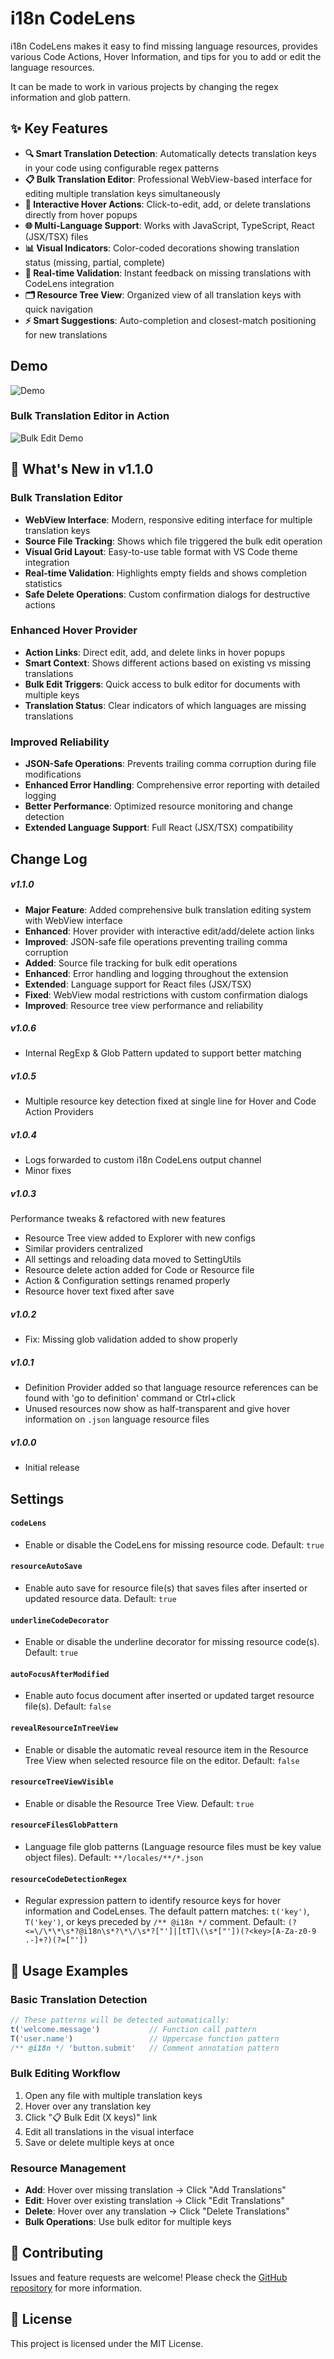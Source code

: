 # i18n CodeLens

i18n CodeLens makes it easy to find missing language resources, provides various Code Actions, Hover Information, and tips for you to add or edit the language resources.

It can be made to work in various projects by changing the regex information and glob pattern.

## ✨ Key Features

- **🔍 Smart Translation Detection**: Automatically detects translation keys in your code using configurable regex patterns
- **📋 Bulk Translation Editor**: Professional WebView-based interface for editing multiple translation keys simultaneously
- **🎯 Interactive Hover Actions**: Click-to-edit, add, or delete translations directly from hover popups
- **🌐 Multi-Language Support**: Works with JavaScript, TypeScript, React (JSX/TSX) files
- **📊 Visual Indicators**: Color-coded decorations showing translation status (missing, partial, complete)
- **🔄 Real-time Validation**: Instant feedback on missing translations with CodeLens integration
- **🗂️ Resource Tree View**: Organized view of all translation keys with quick navigation
- **⚡ Smart Suggestions**: Auto-completion and closest-match positioning for new translations

## Demo

![Demo](/demo.gif)

### Bulk Translation Editor in Action

![Bulk Edit Demo](/bulk.gif)

## 🚀 What's New in v1.1.0

### Bulk Translation Editor
- **WebView Interface**: Modern, responsive editing interface for multiple translation keys
- **Source File Tracking**: Shows which file triggered the bulk edit operation  
- **Visual Grid Layout**: Easy-to-use table format with VS Code theme integration
- **Real-time Validation**: Highlights empty fields and shows completion statistics
- **Safe Delete Operations**: Custom confirmation dialogs for destructive actions

### Enhanced Hover Provider  
- **Action Links**: Direct edit, add, and delete links in hover popups
- **Smart Context**: Shows different actions based on existing vs missing translations
- **Bulk Edit Triggers**: Quick access to bulk editor for documents with multiple keys
- **Translation Status**: Clear indicators of which languages are missing translations

### Improved Reliability
- **JSON-Safe Operations**: Prevents trailing comma corruption during file modifications
- **Enhanced Error Handling**: Comprehensive error reporting with detailed logging
- **Better Performance**: Optimized resource monitoring and change detection
- **Extended Language Support**: Full React (JSX/TSX) compatibility

## Change Log

##### v1.1.0
- **Major Feature**: Added comprehensive bulk translation editing system with WebView interface
- **Enhanced**: Hover provider with interactive edit/add/delete action links  
- **Improved**: JSON-safe file operations preventing trailing comma corruption
- **Added**: Source file tracking for bulk edit operations
- **Enhanced**: Error handling and logging throughout the extension
- **Extended**: Language support for React files (JSX/TSX)
- **Fixed**: WebView modal restrictions with custom confirmation dialogs
- **Improved**: Resource tree view performance and reliability

##### v1.0.6
- Internal RegExp & Glob Pattern updated to support better matching

##### v1.0.5
- Multiple resource key detection fixed at single line for Hover and Code Action Providers

##### v1.0.4
- Logs forwarded to custom i18n CodeLens output channel
- Minor fixes

##### v1.0.3
Performance tweaks & refactored with new features
- Resource Tree view added to Explorer with new configs
- Similar providers centralized
- All settings and reloading data moved to SettingUtils
- Resource delete action added for Code or Resource file
- Action & Configuration settings renamed properly
- Resource hover text fixed after save

##### v1.0.2
- Fix: Missing glob validation added to show properly

##### v1.0.1
- Definition Provider added so that language resource references can be found with 'go to definition' command or Ctrl+click
- Unused resources now show as half-transparent and give hover information on `.json` language resource files

##### v1.0.0
- Initial release

## Settings

#### `codeLens`
- Enable or disable the CodeLens for missing resource code. Default: `true`

#### `resourceAutoSave`
- Enable auto save for resource file(s) that saves files after inserted or updated resource data. Default: `true`

#### `underlineCodeDecorator`
- Enable or disable the underline decorator for missing resource code(s). Default: `true`

#### `autoFocusAfterModified`
- Enable auto focus document after inserted or updated target resource file(s). Default: `false`

#### `revealResourceInTreeView`
- Enable or disable the automatic reveal resource item in the Resource Tree View when selected resource file on the editor. Default: `false`

#### `resourceTreeViewVisible`
- Enable or disable the Resource Tree View. Default: `true`

#### `resourceFilesGlobPattern`
- Language file glob patterns (Language resource files must be key value object files). Default: `**/locales/**/*.json`

#### `resourceCodeDetectionRegex`
- Regular expression pattern to identify resource keys for hover information and CodeLenses. The default pattern matches: `t('key')`, `T('key')`, or keys preceded by `/** @i18n */` comment. Default: `(?<=\/\*\*\s*?@i18n\s*?\*\/\s*?["']|[tT]\(\s*["'])(?<key>[A-Za-z0-9 .-]+?)(?=["'])`

## 📖 Usage Examples

### Basic Translation Detection
```javascript
// These patterns will be detected automatically:
t('welcome.message')           // Function call pattern
T('user.name')                 // Uppercase function pattern  
/** @i18n */ 'button.submit'   // Comment annotation pattern
```

### Bulk Editing Workflow
1. Open any file with multiple translation keys
2. Hover over any translation key
3. Click "📋 Bulk Edit (X keys)" link
4. Edit all translations in the visual interface
5. Save or delete multiple keys at once

### Resource Management
- **Add**: Hover over missing translation → Click "Add Translations"
- **Edit**: Hover over existing translation → Click "Edit Translations"  
- **Delete**: Hover over any translation → Click "Delete Translations"
- **Bulk Operations**: Use bulk editor for multiple keys

## 🤝 Contributing

Issues and feature requests are welcome! Please check the [GitHub repository](https://github.com/hepter/i18n-codelens) for more information.

## 📄 License

This project is licensed under the MIT License.
